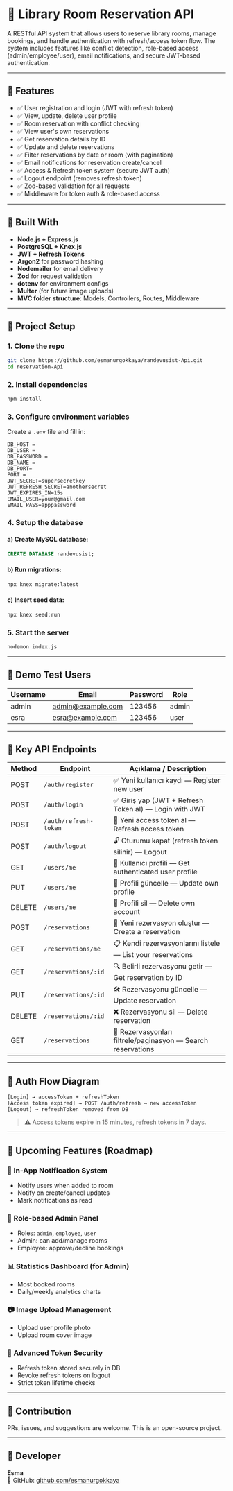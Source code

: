 
# 📅 Library Room Reservation API

A RESTful API system that allows users to reserve library rooms, manage bookings, and handle authentication with refresh/access token flow. The system includes features like conflict detection, role-based access (admin/employee/user), email notifications, and secure JWT-based authentication.

---

## 🚀 Features

- ✅ User registration and login (JWT with refresh token)
- ✅ View, update, delete user profile
- ✅ Room reservation with conflict checking
- ✅ View user's own reservations
- ✅ Get reservation details by ID
- ✅ Update and delete reservations
- ✅ Filter reservations by date or room (with pagination)
- ✅ Email notifications for reservation create/cancel
- ✅ Access & Refresh token system (secure JWT auth)
- ✅ Logout endpoint (removes refresh token)
- ✅ Zod-based validation for all requests
- ✅ Middleware for token auth & role-based access

---

## 🧱 Built With

- **Node.js + Express.js**
- **PostgreSQL + Knex.js**
- **JWT + Refresh Tokens**
- **Argon2** for password hashing
- **Nodemailer** for email delivery
- **Zod** for request validation
- **dotenv** for environment configs
- **Multer** (for future image uploads)
- **MVC folder structure**: Models, Controllers, Routes, Middleware

---

## 📂 Project Setup

### 1. Clone the repo

```bash
git clone https://github.com/esmanurgokkaya/randevusist-Api.git
cd reservation-Api
```

### 2. Install dependencies

```bash
npm install
```

### 3. Configure environment variables

Create a `.env` file and fill in:

```env
DB_HOST = 
DB_USER =
DB_PASSWORD =
DB_NAME = 
DB_PORT=
PORT = 
JWT_SECRET=supersecretkey
JWT_REFRESH_SECRET=anothersecret
JWT_EXPIRES_IN=15s
EMAIL_USER=your@gmail.com
EMAIL_PASS=apppassword 

```

### 4. Setup the database

#### a) Create MySQL database:

```sql
CREATE DATABASE randevusist;
```

#### b) Run migrations:

```bash
npx knex migrate:latest
```

#### c) Insert seed data:

```bash
npx knex seed:run
```

### 5. Start the server

```bash
nodemon index.js  
```

---

## 🔐 Demo Test Users

| Username | Email               | Password | Role    |
|----------|---------------------|----------|---------|
| admin    | admin@example.com   | 123456   | admin   |
| esra     | esra@example.com    | 123456   | user    |

---

## 📌 Key API Endpoints

| Method | Endpoint                       | Açıklama / Description                                      |
|--------|--------------------------------|-------------------------------------------------------------|
| POST   | `/auth/register`               | ✅ Yeni kullanıcı kaydı — Register new user                 |
| POST   | `/auth/login`                  | ✅ Giriş yap (JWT + Refresh Token al) — Login with JWT      |
| POST   | `/auth/refresh-token`          | 🔄 Yeni access token al — Refresh access token              |
| POST   | `/auth/logout`                 | 🔓 Oturumu kapat (refresh token silinir) — Logout           |
| GET    | `/users/me`                    | 👤 Kullanıcı profili — Get authenticated user profile       |
| PUT    | `/users/me`                    | 👤 Profili güncelle — Update own profile                    |
| DELETE | `/users/me`                    | 👤 Profili sil — Delete own account                         |
| POST   | `/reservations`                | 📅 Yeni rezervasyon oluştur — Create a reservation          |
| GET    | `/reservations/me`             | 📋 Kendi rezervasyonlarını listele — List your reservations |
| GET    | `/reservations/:id`            | 🔍 Belirli rezervasyonu getir — Get reservation by ID       |
| PUT    | `/reservations/:id`            | 🛠️ Rezervasyonu güncelle — Update reservation               |
| DELETE | `/reservations/:id`            | ❌ Rezervasyonu sil — Delete reservation                    |
| GET    | `/reservations`                | 🔎 Rezervasyonları filtrele/paginasyon — Search reservations|

---

## 🔁 Auth Flow Diagram

```text
[Login] → accessToken + refreshToken
[Access token expired] → POST /auth/refresh → new accessToken
[Logout] → refreshToken removed from DB
```

> ⚠️ Access tokens expire in 15 minutes, refresh tokens in 7 days.

---

## 🧩 Upcoming Features (Roadmap)

### 🔔 In-App Notification System
- Notify users when added to room
- Notify on create/cancel updates
- Mark notifications as read

### 🔑 Role-based Admin Panel
- Roles: `admin`, `employee`, `user`
- Admin: can add/manage rooms
- Employee: approve/decline bookings

### 📊 Statistics Dashboard (for Admin)
- Most booked rooms
- Daily/weekly analytics charts

### 📷 Image Upload Management
- Upload user profile photo
- Upload room cover image

### 🔐 Advanced Token Security
- Refresh token stored securely in DB
- Revoke refresh tokens on logout
- Strict token lifetime checks

---

## 💬 Contribution

PRs, issues, and suggestions are welcome. This is an open-source project.

---

## 👤 Developer

**Esma**    
🔗 GitHub: [github.com/esmanurgokkaya](https://github.com/esmanurgokkaya)
